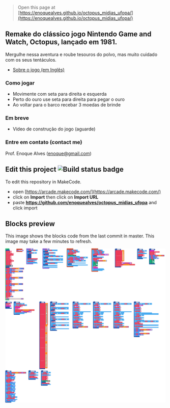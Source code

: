  


> Open this page at [https://enoquealves.github.io/octopus_midias_ufopa/](https://enoquealves.github.io/octopus_midias_ufopa/)


## Remake do clássico jogo Nintendo Game and Watch, Octopus, lançado em 1981.
Mergulhe nessa aventura e roube tesouros do polvo, mas muito cuidado com os seus tentáculos.

* [Sobre o jogo (em Inglês)](https://en.wikipedia.org/wiki/List_of_Game_%26_Watch_games#Octopus)

### Como jogar

* Movimente com seta para direita e esquerda
* Perto do ouro use seta para direita para pegar o ouro
* Ao voltar para o barco recebar 3 moedas de brinde

### Em breve

* Vídeo de construção do jogo (aguarde)

### Entre em contato (contact me)
Prof. Enoque Alves (enoque@gmail.com)

## Edit this project ![Build status badge](https://github.com/enoquealves/octopus_midias_ufopa/workflows/MakeCode/badge.svg)

To edit this repository in MakeCode.

* open [https://arcade.makecode.com/](https://arcade.makecode.com/)
* click on **Import** then click on **Import URL**
* paste **https://github.com/enoquealves/octopus_midias_ufopa** and click import

## Blocks preview

This image shows the blocks code from the last commit in master.
This image may take a few minutes to refresh.

![A rendered view of the blocks](https://github.com/enoquealves/octopus_midias_ufopa/raw/master/.github/makecode/blocks.png)
